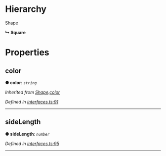 

# Hierarchy

 [Shape](_interfaces_.interfaces.shape.md)

**↳ Square**

# Properties

<a id="color"></a>

##  color

**●  color**:  *`string`* 

*Inherited from [Shape](_interfaces_.interfaces.shape.md).[color](_interfaces_.interfaces.shape.md#color)*

*Defined in [interfaces.ts:91](https://github.com/tgreyjs/typedoc-plugin-markdown/blob/master/test/src/interfaces.ts#L91)*

___

<a id="sidelength"></a>

##  sideLength

**●  sideLength**:  *`number`* 

*Defined in [interfaces.ts:95](https://github.com/tgreyjs/typedoc-plugin-markdown/blob/master/test/src/interfaces.ts#L95)*

___


